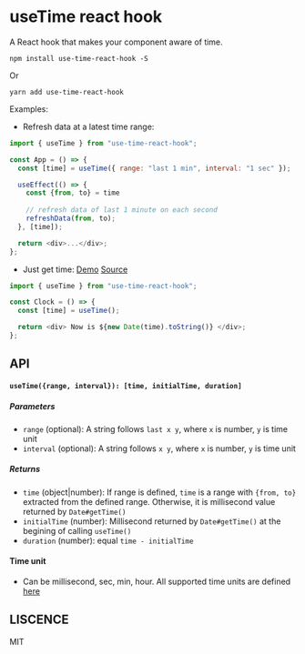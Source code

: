 # useTime react hook

A React hook that makes your component aware of time.

```
npm install use-time-react-hook -S
```

Or

```
yarn add use-time-react-hook
```

Examples:

- Refresh data at a latest time range:

```js
import { useTime } from "use-time-react-hook";

const App = () => {
  const [time] = useTime({ range: "last 1 min", interval: "1 sec" });

  useEffect(() => {
    const {from, to} = time
    
    // refresh data of last 1 minute on each second
    refreshData(from, to);
  }, [time]);

  return <div>...</div>;
};
```

- Just get time: [Demo](https://rudyhuynh.github.io/use-time-react-hook/) [Source](https://github.com/rudyhuynh/use-time-react-hook/blob/master/example/src/App.js)

```js
import { useTime } from "use-time-react-hook";

const Clock = () => {
  const [time] = useTime();

  return <div> Now is ${new Date(time).toString()} </div>;
};
```

## API

#### `useTime({range, interval}): [time, initialTime, duration]`

##### Parameters
- `range` (optional): A string follows `last x y`, where `x` is number, `y` is time unit
- `interval` (optional): A string follows `x y`, where `x` is number, `y` is time unit

##### Returns
- `time` (object|number): If range is defined, `time` is a range with `{from, to}` extracted from the defined range. Otherwise, it is millisecond value returned by `Date#getTime()`
- `initialTime` (number): Millisecond returned by `Date#getTime()` at the begining of calling `useTime()`
- `duration` (number): equal `time - initialTime` 
  
#### Time unit
-  Can be millisecond, sec, min, hour. All supported time units are defined [here](https://github.com/rudyhuynh/use-time-react-hook/blob/master/src/useTime.js#L4)

## LISCENCE
MIT
